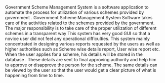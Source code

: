 Government Scheme Management System is a software application to automate the process for utilization of various schemes provided by government . Government Scheme Management System Software takes care of the activities related to the schemes provided by the government. The major responsibility is to take care of the proper utilization of different schemes in a transparent way  This system has very good GUI so that a novice user did not feel any operational difficulties. This system mainly concentrated in designing various reports requested by the users as well as higher authorities such as Scheme wise details report, User wise report etc. When the user applies for a scheme, his details will be stored in the database . These details are sent to final approving authority and help him to approve or disapprove the person for the scheme. The same details can be viewed by the user so that the user would get a clear picture of what is happening from time to time.
